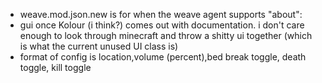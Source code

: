 * weave.mod.json.new is for when the weave agent supports "about":
* gui once Kolour (i think?) comes out with documentation. i don't care enough to look through minecraft and throw a
  shitty ui together (which is what the current unused UI class is)
* format of config is location,volume (percent),bed break toggle, death toggle, kill toggle

